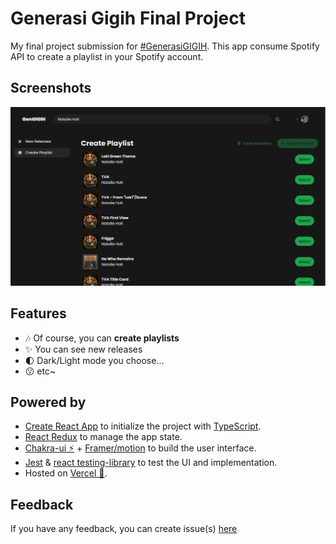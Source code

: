 # Generasi Gigih Final Project

My final project submission for [#GenerasiGIGIH](https://sites.google.com/anakbangsabisa.org/generasigigih-landingpage/home?authuser=1). This app consume Spotify API to create a playlist in your Spotify account.

## Screenshots

<center><img src="/docs/images/screenshot.png" alt="Preview Image" /></center>

## Features

- 🎶 Of course, you can **create playlists**
- ✨ You can see new releases
- 🌓 Dark/Light mode you choose...
- 😗 etc~

## Powered by

- [Create React App](https://create-react-app.dev/) to initialize the project with [TypeScript](https://typescriptlang.org).
- [React Redux](https://react-redux.js.org/) to manage the app state.
- [Chakra-ui ⚡](https://chakra-ui.com/docs/getting-started) + [Framer/motion](https://www.framer.com/motion/) to build the user interface.
- [Jest](https://jestjs.io/) & [react testing-library](https://testing-library.com/) to test the UI and implementation.
- Hosted on [Vercel 🚀](https://vercel.com/).

## Feedback

If you have any feedback, you can create issue(s) [here](https://github.com/koentjoroo/generasi-gigih-final-project/issues)

